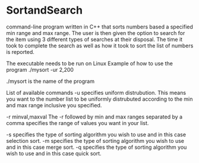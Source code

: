 # SortandSearch
command-line program written in C++ that sorts numbers based a specified min range and max range. The user is then given the option to search for the item using 3 different types of searches at their disposal. The time it took to complete the search as well as how it took to sort the list of numbers is reported.

The executable needs to be run on Linux
Example of how to use the program
./mysort -ur 2,200 

./mysort is the name of the program

List of available commands
-u specifies uniform distrubution. This means you want to the number list to be uniformly distrubuted according to the min and max range inclusive you specified.

-r minval,maxval The -r followed by min and max ranges separated by a comma specifies the range of values you want in your list.

-s specifies the type of sorting algorithm you wish to use and in this case selection sort.
-m specifies the type of sorting algorithm you wish to use and in this case merge sort.
-q specifies the type of sorting algorithm you wish to use and in this case quick sort.

